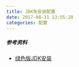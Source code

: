 ```yaml
---
title: JDK免安装配置
date: 2017-08-31 13:55:20
categories: 配置
---
```

##### 参考资料
- [绿色版JDK安装](http://jingyan.baidu.com/article/647f0115caa7967f2148a8f0.html)

<!--more-->